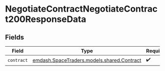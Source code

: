 # NegotiateContractNegotiateContract200ResponseData


## Fields

| Field                                                                         | Type                                                                          | Required                                                                      | Description                                                                   |
| ----------------------------------------------------------------------------- | ----------------------------------------------------------------------------- | ----------------------------------------------------------------------------- | ----------------------------------------------------------------------------- |
| `contract`                                                                    | [emdash.SpaceTraders.models.shared.Contract](../../models/shared/Contract.md) | :heavy_check_mark:                                                            | N/A                                                                           |